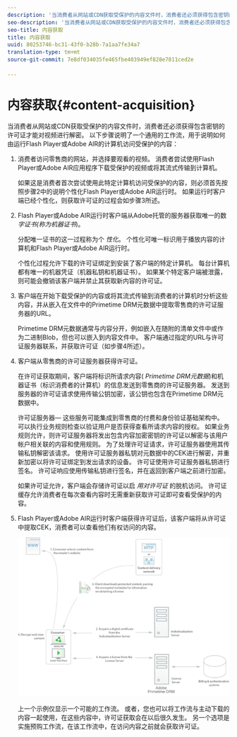 ```yaml
---
description: '当消费者从网站或CDN获取受保护的内容文件时，消费者还必须获得包含密钥的许可证才能对视频进行解密。 以下步骤说明了一个通用的工作流，该工作流用于说明运行Flash Player或Adobe AIR的计算机如何访问受保护的内容 '
seo-description: '当消费者从网站或CDN获取受保护的内容文件时，消费者还必须获得包含密钥的许可证才能对视频进行解密。 以下步骤说明了一个通用的工作流，该工作流用于说明运行Flash Player或Adobe AIR的计算机如何访问受保护的内容 '
seo-title: 内容获取
title: 内容获取
uuid: 80253746-bc31-43f0-b28b-7a1aa7fe34a7
translation-type: tm+mt
source-git-commit: 7e8df034035fe465fbe403949ef828e7811ced2e

---
```



# 内容获取{#content-acquisition}

当消费者从网站或CDN获取受保护的内容文件时，消费者还必须获得包含密钥的许可证才能对视频进行解密。 以下步骤说明了一个通用的工作流，用于说明如何由运行Flash Player或Adobe AIR的计算机访问受保护的内容：

1. 消费者访问零售商的网站，并选择要观看的视频。 消费者尝试使用Flash Player或Adobe AIR应用程序下载受保护的视频或将其流式传输到计算机。

   如果这是消费者首次尝试使用此特定计算机访问受保护的内容，则必须首先按照步骤2中的说明个性化Flash Player或Adobe AIR运行时。 如果运行时客户端已经个性化，则获取许可证的过程会如步骤3所述。

1. Flash Player或Adobe AIR运行时客户端从Adobe托管的服务器获取唯一的数 *字证书(称为机器证书*)。

   分配唯一证书的这一过程称为个 *性化*。 个性化可唯一标识用于播放内容的计算机和Flash Player或Adobe AIR运行时。

   个性化过程允许下载的许可证绑定到安装了客户端的特定计算机。 每台计算机都有唯一的机器凭证（机器私钥和机器证书）。 如果某个特定客户端被泄露，则可能会撤销该客户端并禁止其获取新内容的许可证。

1. 客户端在开始下载受保护的内容或将其流式传输到消费者的计算机时分析这些内容，并从嵌入在文件中的Primetime DRM元数据中提取零售商的许可证服务器的URL。

   Primetime DRM元数据通常与内容分开，例如嵌入在随附的清单文件中或作为二进制Blob，但也可以嵌入到内容文件中。 客户端通过指定的URL与许可证服务器联系，并获取许可证（如步骤4所述）。
1. 客户端从零售商的许可证服务器获得许可证。

   在许可证获取期间，客户端将标识所请求内容( *Primetime DRM元数据*)和机器证书（标识消费者的计算机）的信息发送到零售商的许可证服务器。 发送到服务器的许可证请求使用传输公钥加密，该公钥也包含在Primetime DRM元数据中。

   许可证服务器— 这些服务可能集成到零售商的付费和身份验证基础架构中。 可以执行业务规则检查以验证用户是否获得查看所请求内容的授权。 如果业务规则允许，则许可证服务器将发出包含内容加密密钥的许可证以解密与该用户帐户相关联的内容和使用规则。 为了处理许可证请求，许可证服务器使用其传输私钥解密该请求。 使用许可证服务器私钥对元数据中的CEK进行解密，并重新加密以将许可证绑定到发出请求的设备。 许可证使用许可证服务器私钥进行签名。 许可证响应使用传输私钥进行签名，并在返回到客户端之前进行加密。

   如果许可证允许，客户端会存储许可证以启 *用对许可证* 的脱机访问。 许可证缓存允许消费者在每次查看内容时无需重新获取许可证即可查看受保护的内容。

1. Flash Player或Adobe AIR运行时客户端获得许可证后，该客户端将从许可证中提取CEK，消费者可以查看他们有权访问的内容。

   <!--<a id="fig_s43_gc2_44"></a>-->

   ![](assets/FMRMS_fig01_web.png)

   上一个示例仅显示一个可能的工作流。 或者，您也可以将工作流与主动下载的内容一起使用，在这些内容中，许可证获取会在以后很久发生。 另一个选项是实施预购工作流，在该工作流中，在访问内容之前就会获取许可证。

